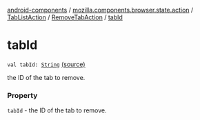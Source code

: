 [android-components](../../../index.md) / [mozilla.components.browser.state.action](../../index.md) / [TabListAction](../index.md) / [RemoveTabAction](index.md) / [tabId](./tab-id.md)

# tabId

`val tabId: `[`String`](https://kotlinlang.org/api/latest/jvm/stdlib/kotlin/-string/index.html) [(source)](https://github.com/mozilla-mobile/android-components/blob/master/components/browser/state/src/main/java/mozilla/components/browser/state/action/BrowserAction.kt#L77)

the ID of the tab to remove.

### Property

`tabId` - the ID of the tab to remove.